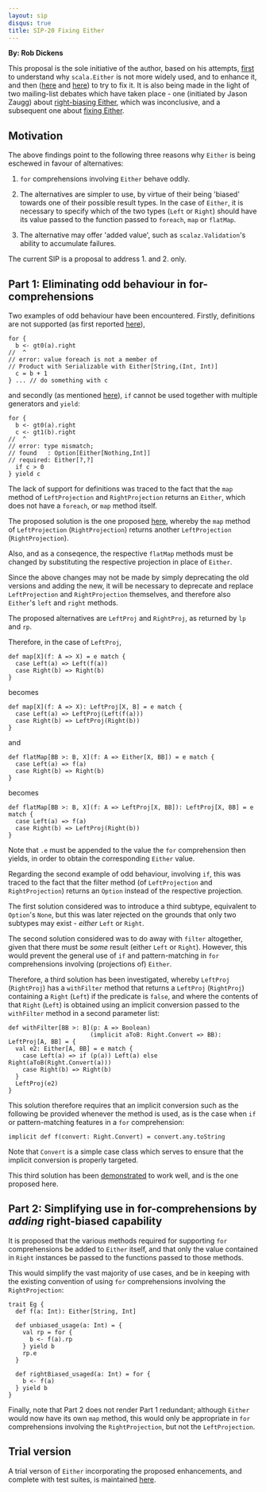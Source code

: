 ```yaml
---
layout: sip
disqus: true
title: SIP-20 Fixing Either
---
```


**By: Rob Dickens**

This proposal is the sole initiative of the author, based on his
attempts, [first][enhance] to understand why `scala.Either` is not
more widely used, and to enhance it, and then ([here][fix] and
[here][vs]) to try to fix it. It is also being made in the light of
two mailing-list debates which have taken place - one (initiated by
Jason Zaugg) about [right-biasing Either][debate1], which was
inconclusive, and a subsequent one about [fixing Either][debate2].

## Motivation ##

The above findings point to the following three reasons why `Either` is being
eschewed in favour of alternatives:

1. `for` comprehensions involving `Either` behave oddly.

2. The alternatives are simpler to use, by virtue of their being
   'biased' towards one of their possible result types. In the case of
   `Either`, it is necessary to specify which of the two types (`Left`
   or `Right`) should have its value passed to the function passed to
   `foreach`, `map` or `flatMap`.

3. The alternative may offer 'added value', such as `scalaz.Validation`'s
   ability to accumulate failures.

The current SIP is a proposal to address 1. and 2. only.

## Part 1: Eliminating odd behaviour in for-comprehensions ##

Two examples of odd behaviour have been encountered. Firstly,
definitions are not supported (as first reported [here][report]),

    for {
      b <- gt0(a).right
    //  ^
    // error: value foreach is not a member of
    // Product with Serializable with Either[String,(Int, Int)]
      c = b + 1
    } ... // do something with c

and secondly (as mentioned [here][fix]), `if` cannot be used together
with multiple generators and `yield`:

    for {
      b <- gt0(a).right
      c <- gt1(b).right
    //  ^
    // error: type mismatch;
    // found   : Option[Either[Nothing,Int]]
    // required: Either[?,?]
      if c > 0
    } yield c

The lack of support for definitions was traced to the fact that the
`map` method of `LeftProjection` and `RightProjection` returns an
`Either`, which does not have a `foreach`, or `map` method itself.

The proposed solution is the one proposed [here][fix], whereby the
`map` method of `LeftProjection` (`RightProjection`) returns another
`LeftProjection` (`RightProjection`).

Also, and as a conseqence, the respective `flatMap` methods must be
changed by substituting the respective projection in place of
`Either`.

Since the above changes may not be made by simply deprecating the old
versions and adding the new, it will be necessary to deprecate and
replace `LeftProjection` and `RightProjection` themselves, and therefore also
`Either`'s `left` and `right` methods.

The proposed alternatives are `LeftProj` and `RightProj`, as returned
by `lp` and `rp`.

Therefore, in the case of `LeftProj`,

    def map[X](f: A => X) = e match {
      case Left(a) => Left(f(a))
      case Right(b) => Right(b)
    }

becomes

    def map[X](f: A => X): LeftProj[X, B] = e match {
      case Left(a) => LeftProj(Left(f(a)))
      case Right(b) => LeftProj(Right(b))
    }

and

    def flatMap[BB >: B, X](f: A => Either[X, BB]) = e match {
      case Left(a) => f(a)
      case Right(b) => Right(b)
    }

becomes

    def flatMap[BB >: B, X](f: A => LeftProj[X, BB]): LeftProj[X, BB] = e match {
      case Left(a) => f(a)
      case Right(b) => LeftProj(Right(b))
    }

Note that `.e` must be appended to the value the `for` comprehension then
yields, in order to obtain the corresponding `Either` value.

Regarding the second example of odd behaviour, involving `if`, this was
traced to the fact that the filter method (of `LeftProjection` and
`RightProjection`) returns an `Option` instead of the respective
projection.

The first solution considered was to introduce a third subtype,
equivalent to `Option`'s `None`, but this was later rejected on the
grounds that only two subtypes may exist - *either* `Left` or `Right`.

The second solution considered was to do away with `filter`
altogether, given that there must be *some* result (either `Left` or
`Right`). However, this would prevent the general use of `if` and
pattern-matching in `for` comprehensions involving (projections of)
`Either`.

Therefore, a third solution has been investigated, whereby `LeftProj`
(`RightProj`) has a `withFilter` method that returns a `LeftProj`
(`RightProj`) containing a `Right` (`Left`) if the predicate is
`false`, and where the contents of that `Right` (`Left`) is obtained
using an implicit conversion passed to the `withFilter` method in a
second parameter list:

    def withFilter[BB >: B](p: A => Boolean)
                           (implicit aToB: Right.Convert => BB): LeftProj[A, BB] = {
      val e2: Either[A, BB] = e match {
        case Left(a) => if (p(a)) Left(a) else Right(aToB(Right.Convert(a)))
        case Right(b) => Right(b)
      }
      LeftProj(e2)
    }

This solution therefore requires that an implicit conversion such as
the following be provided whenever the method is used, as is the case
when `if` or pattern-matching features in a `for` comprehension:

    implicit def f(convert: Right.Convert) = convert.any.toString

Note that `Convert` is a simple case class which serves to ensure that
the implicit conversion is properly targeted.

This third solution has been [demonstrated][project] to work well, and is the one
proposed here.

## Part 2: Simplifying use in for-comprehensions by *adding* right-biased capability ##

It is proposed that the various methods required for supporting `for`
comprehensions be added to `Either` itself, and that only the value
contained in `Right` instances be passed to the functions passed to
those methods.

This would simplify the vast majority of use cases, and be in keeping
with the existing convention of using `for` comprehensions involving
the `RightProjection`:

    trait Eg {
      def f(a: Int): Either[String, Int]
    
      def unbiased_usage(a: Int) = {
        val rp = for {
          b <- f(a).rp
        } yield b
        rp.e
      }
    
      def rightBiased_usaged(a: Int) = for {
        b <- f(a)
      } yield b
    }

Finally, note that Part 2 does not render Part 1 redundant; although
`Either` would now have its own `map` method, this would only be
appropriate in `for` comprehensions involving the `RightProjection`,
but not the `LeftProjection`.

## Trial version ##

A trial verson of `Either` incorporating the proposed enhancements,
and complete with test suites, is maintained [here][project].

  [enhance]: http://robsscala.blogspot.co.uk/2012/04/validation-without-scalaz.html
  [fix]:
  http://robsscala.blogspot.co.uk/2012/05/fixing-scalaeither-leftrightmap-returns.html
  [vs]:
  http://robsscala.blogspot.co.uk/2012/06/fixing-scalaeither-unbiased-vs-biased.html
  [debate1]:
  https://groups.google.com/group/scala-debate/browse_thread/thread/2bac2fe8aa6124ad?hl=en
  [debate2]:
  https://groups.google.com/forum/?fromgroups#!topic/scala-debate/XlN-oqbslS0
  [report]: https://issues.scala-lang.org/browse/SI-5793
  [project]: https://github.com/robcd/scala-either-proj-map-returns-proj/tree/add_right-bias_2-10_withFilter
